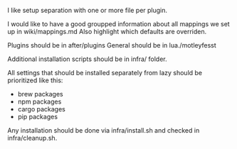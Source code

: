 I like setup separation with one or more file per plugin.

I would like to have a good groupped information about all mappings we set up in wiki/mappings.md Also highlight which defaults are overriden.

Plugins should be in after/plugins
General should be in lua./motleyfesst

Additional installation scripts should be in infra/ folder.

All settings that should be installed separately from lazy should be prioritized like this:
- brew packages
- npm packages
- cargo packages
- pip packages

Any installation should be done via infra/install.sh and checked in infra/cleanup.sh.